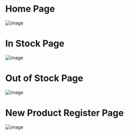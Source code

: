 # Home Page
![image](https://github.com/V-VIVEK-S/Inventory-Management-System/assets/110480503/be278676-4c71-48da-ac78-0cee6920daf2)
# In Stock Page
![image](https://github.com/V-VIVEK-S/Inventory-Management-System/assets/110480503/47943c00-d800-45a7-8d80-15f69cb57f6f)
# Out of Stock Page
![image](https://github.com/V-VIVEK-S/Inventory-Management-System/assets/110480503/c3cddeb5-2920-4360-a990-f2580a3eb777)
# New Product Register Page
![image](https://github.com/V-VIVEK-S/Inventory-Management-System/assets/110480503/ccca69b6-b270-4ef4-8fee-4efe2b1c103a)
